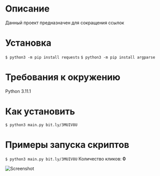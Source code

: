 Описание
=
Данный проект предназначен для сокращения ссылок

Установка
=

```$ python3 -m pip install requests```
```$ python3 -m pip install argparse```

Требования к окружению
=
Python 3.11.1 

Как установить
=
```$ python3 main.py bit.ly/3MUIV8U```

Примеры запуска скриптов
=

```$ python3 main.py bit.ly/3MUIV8U```
Количество кликов: **0**

![Screenshot](https://drive.google.com/file/d/10cKe_zAHuwjSpoppwgkjp_ruwTpy7TED/view?usp=sharing)


